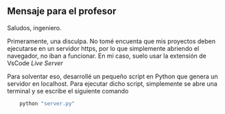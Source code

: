 ## Mensaje para el profesor
Saludos, ingeniero. 

Primeramente, una disculpa. No tomé encuenta que mis proyectos deben ejecutarse en un servidor
https, por lo que simplemente abriendo el navegador, no iban a funcionar.
En mi caso, suelo usar la extensión de VsCode _Live Server_

Para solventar eso, desarrollé un pequeño script en Python que genera un servidor en localhost. 
Para ejecutar dicho script, simplemente se abre una terminal y se escribe el siguiente comando

```bash
    python "server.py"
```

